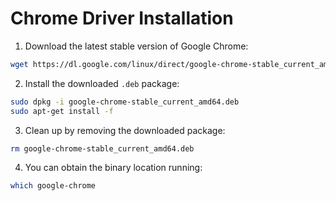 # Chrome Driver Installation

1. Download the latest stable version of Google Chrome:

  ```bash
  wget https://dl.google.com/linux/direct/google-chrome-stable_current_amd64.deb
```

2. Install the downloaded `.deb` package:

  ```bash
  sudo dpkg -i google-chrome-stable_current_amd64.deb
  sudo apt-get install -f
  ```

3. Clean up by removing the downloaded package:

  ```bash
  rm google-chrome-stable_current_amd64.deb
  ```

4. You can obtain the binary location running:
 
  ```bash
  which google-chrome
  ```
